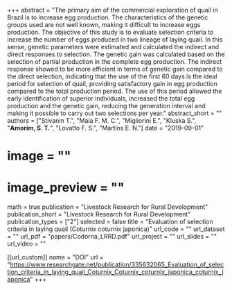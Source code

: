 +++ 
abstract = "The primary aim of the commercial exploration of quail in Brazil is to increase egg production. The characteristics of the genetic groups used are not well known, making it difficult to increase eggs production. The objective of this study is to evaluate selection criteria to increase the number of eggs produced in two lineage of laying quail. In this sense, genetic parameters were estimated and calculated the indirect and direct responses to selection. The genetic gain was calculated based on the selection of partial production in the complete egg production. The indirect response showed to be more efficient in terms of genetic gain compared to the direct selection, indicating that the use of the first 60 days is the ideal period for selection of quail, providing satisfactory gain in egg production compared to the total production period. The use of this period allowed the early identification of superior individuals, increased the total egg production and the genetic gain, reducing the generation interval and making it possible to carry out two selections per year."
abstract_short = ""
authors = ["Stivanin T.", "Maia F. M. C.", "Migliorini E.", "Kluska S.", "__Amorim, S. T.__", "Lovatto F. S.", "Martins E. N."]
date = "2019-09-01"
# image = ""
# image_preview = ""
math = true
publication = "Livestock Research for Rural Development"
publication_short = "Livestock Research for Rural Development"
publication_types = ["2"]
selected = false
title = "Evaluation of selection criteria in laying quail (Coturnix coturnix japonica)"
url_code = ""
url_dataset = ""
url_pdf = "papers/Codorna_LRRD.pdf"
url_project = ""
url_slides = ""
url_video = ""

[[url_custom]]
name = "DOI"
url = "https://www.researchgate.net/publication/335632065_Evaluation_of_selection_criteria_in_laying_quail_Coturnix_Coturnix_coturnix_japonica_coturnix_japonica"
+++
